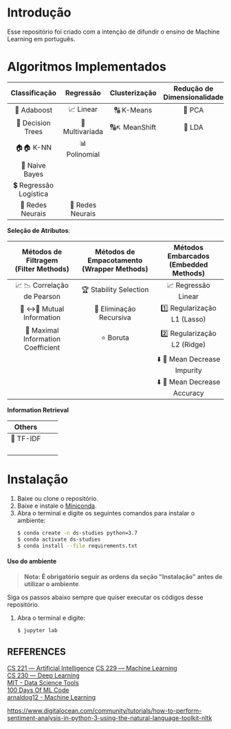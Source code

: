 # Introdução
Esse repositório foi criado com a intenção de difundir o ensino de Machine Learning em português.

# Algoritmos Implementados

| Classificação          | Regressão        | Clusterização | Redução de <br>Dimensionalidade |
|:----------------------:|:----------------:|:-------------:|:-------------------------------:|
| 🌿 Adaboost            | 📈 Linear        | 🔠 K-Means    | 🌹 PCA                          |
| 🌳 Decision Trees      | 🔱 Multivariada  | 🔠↖️ MeanShift | 🌻 LDA                          |
|  🏠🏠 K-NN             | 📊 Polinomial    |               |                                 |
| 🎲 Naive Bayes         |                  |               |                                 |
| 💲 Regressão Logística |                  |               |                                 |
| 🧠 Redes Neurais       | 🧠 Redes Neurais |               |                                 |

**Seleção de Atributos**:

| Métodos de Filtragem <br>(Filter Methods) | Métodos de Empacotamento <br>(Wrapper Methods) | Métodos Embarcados <br>(Embedded Methods) |
|:-----------------------------------------:|:------------------------------------------:|:-------------------------------------:|
| 📈 📉 Correlação de Pearson | 🏆 Stability Selection | 📈 Regressão Linear |
| 📝 :left_right_arrow:📝 Mutual Information | 🔁 Eliminação Recursiva | 1️⃣ Regularização L1 (Lasso) |
| 💯 Maximal Information Coefficient | ⭐️ Boruta | 2️⃣ Regularização L2 (Ridge) |
|  |  | ⬇️ 💩 Mean Decrease Impurity |
|  |  | ⬇️ 🎯 Mean Decrease Accuracy |

**Information Retrieval**

| Others  |    |  |
|:-------------------------------------:     |:----------------------------------------------:|:-----------------------------------------:|
| 📝 TF-IDF                |                        |                       |
|  |                         |                |
|          |  |         |                                           |
|                                            |                                                |              |
|                                            |                                                |                |



# Instalação
1. Baixe ou clone o repositório.
2. Baixe e instale o [Miniconda](https://conda.io/miniconda.html).
3. Abra o terminal e digite os seguintes comandos para instalar o ambiente:
    ```sh
    $ conda create -n ds-studies python=3.7
    $ conda activate ds-studies
    $ conda install --file requirements.txt
    ```

#### Uso do ambiente

> __Nota:  É obrigatório seguir as ordens da seção "Instalação" antes de utilizar o ambiente__.

Siga os passos abaixo sempre que quiser executar os códigos desse repositório.
1. Abra o terminal e digite:
    ```sh
    $ jupyter lab
    ```

## REFERENCES
[CS 221 ― Artificial Intelligence](https://stanford.edu/~shervine/teaching/cs-221/)
[CS 229 ― Machine Learning](https://stanford.edu/~shervine/teaching/cs-229/)  
[CS 230 ― Deep Learning](https://stanford.edu/~shervine/teaching/cs-230/)  
[MIT - Data Science Tools](https://www.mit.edu/~amidi/teaching/data-science-tools/)  
[100 Days Of ML Code](https://github.com/Avik-Jain/100-Days-Of-ML-Code)  
[arnaldog12 - Machine Learning](https://github.com/arnaldog12/Machine_Learning)

https://www.digitalocean.com/community/tutorials/how-to-perform-sentiment-analysis-in-python-3-using-the-natural-language-toolkit-nltk
